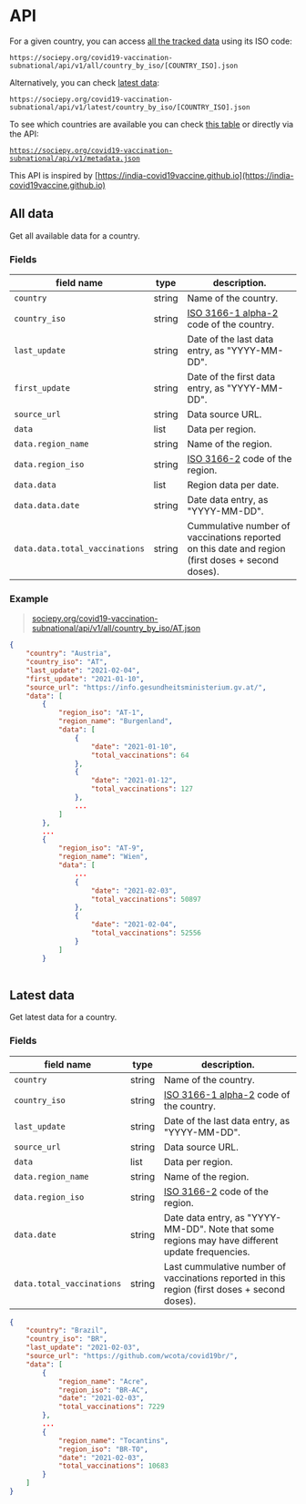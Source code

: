 # API

For a given country, you can access [all the tracked data](#all-data) using its ISO code:

```
https://sociepy.org/covid19-vaccination-subnational/api/v1/all/country_by_iso/[COUNTRY_ISO].json
```

Alternatively, you can check [latest data](#latest-data):

```
https://sociepy.org/covid19-vaccination-subnational/api/v1/latest/country_by_iso/[COUNTRY_ISO].json
```

To see which countries are available you can check [this table](https://sociepy.org/covid19-vaccination-subnational/#data-sources) or directly via the API:

[`https://sociepy.org/covid19-vaccination-subnational/api/v1/metadata.json`](https://sociepy.org/covid19-vaccination-subnational/api/v1/metadata.json)


This API is inspired by [https://india-covid19vaccine.github.io](https://india-covid19vaccine.github.io)

## All data
Get all available data for a country.

### Fields

| field name   | type   | description.                                   |
|--------------|--------|------------------------------------------------|
| `country`      | string | Name of the country.                           |
| `country_iso`  | string | [ISO 3166-1 alpha-2](https://en.wikipedia.org/wiki/ISO_3166-1_alpha-2) code of the country.                |
| `last_update`  | string | Date of the last data entry, as "YYYY-MM-DD".  |
| `first_update` | string | Date of the first data entry, as "YYYY-MM-DD". |
| `source_url`   | string | Data source URL.                               |
| `data`         | list   | Data per region.                          |
| `data.region_name`  | string | Name of the region.  |
| `data.region_iso`  | string | [ISO 3166-2](https://en.wikipedia.org/wiki/ISO_3166-2) code of the region.  |
| `data.data`         | list   | Region data per date.                          |
| `data.data.date`  | string | Date data entry, as "YYYY-MM-DD".  |
| `data.data.total_vaccinations`  | string | Cummulative number of vaccinations reported on this date and region (first doses + second doses).  |

### Example
> [sociepy.org/covid19-vaccination-subnational/api/v1/all/country_by_iso/AT.json](https://sociepy.org/covid19-vaccination-subnational/api/v1/all/country_by_iso/AT.json)

```json
{
    "country": "Austria",
    "country_iso": "AT",
    "last_update": "2021-02-04",
    "first_update": "2021-01-10",
    "source_url": "https://info.gesundheitsministerium.gv.at/",
    "data": [
        {
            "region_iso": "AT-1",
            "region_name": "Burgenland",
            "data": [
                {
                    "date": "2021-01-10",
                    "total_vaccinations": 64
                },
                {
                    "date": "2021-01-12",
                    "total_vaccinations": 127
                },
                ...
            ]
        },
        ...
        {
            "region_iso": "AT-9",
            "region_name": "Wien",
            "data": [
                ...
                {
                    "date": "2021-02-03",
                    "total_vaccinations": 50897
                },
                {
                    "date": "2021-02-04",
                    "total_vaccinations": 52556
                }
            ]
        }
 
```

## Latest data
Get latest data for a country.

### Fields

| field name   | type   | description.                                   |
|--------------|--------|------------------------------------------------|
| `country`      | string | Name of the country.                           |
| `country_iso`  | string | [ISO 3166-1 alpha-2](https://en.wikipedia.org/wiki/ISO_3166-1_alpha-2) code of the country.                |
| `last_update`  | string | Date of the last data entry, as "YYYY-MM-DD".  |
| `source_url`   | string | Data source URL.                               |
| `data`         | list   | Data per region.                          |
| `data.region_name`  | string | Name of the region.  |
| `data.region_iso`  | string | [ISO 3166-2](https://en.wikipedia.org/wiki/ISO_3166-2) code of the region.  |
| `data.date`  | string | Date data entry, as "YYYY-MM-DD". Note that some regions may have different update frequencies.  |
| `data.total_vaccinations`  | string | Last cummulative number of vaccinations reported in this region (first doses + second doses).  |


```json
{
    "country": "Brazil",
    "country_iso": "BR",
    "last_update": "2021-02-03",
    "source_url": "https://github.com/wcota/covid19br/",
    "data": [
        {
            "region_name": "Acre",
            "region_iso": "BR-AC",
            "date": "2021-02-03",
            "total_vaccinations": 7229
        },
        ...
        {
            "region_name": "Tocantins",
            "region_iso": "BR-TO",
            "date": "2021-02-03",
            "total_vaccinations": 10683
        }
    ]
}
```
